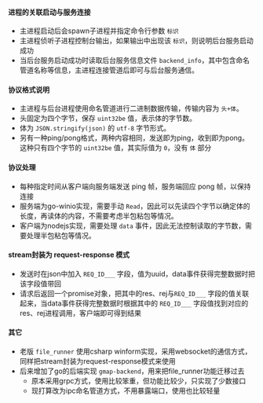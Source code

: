 #### 进程的关联启动与服务连接
- 主进程启动后会spawn子进程并指定命令行参数 `标识`
- 主进程侦听子进程控制台输出，如果输出中出现该 `标识`，则说明后台服务启动成功
- 当后台服务启动成功时读取后台服务信息文件 `backend_info`，其中包含命名管道名称等信息，主进程连接管道后即可与后台服务通信。

#### 协议格式说明
- 主进程与后台进程使用命名管道进行二进制数据传输，传输内容为 `头+体`。
- 头固定为四个字节，保存 `uint32be` 值，表示体的字节数。
- 体为 `JSON.stringify(json)` 的 `utf-8` 字节形式。
- 另有一种ping/pong格式，两种内容相同，发送即为ping，收到即为pong。这种只有四个字节的 `uint32be` 值，其实际值为 `0`，没有 `体` 部分

#### 协议处理
- 每种指定时间从客户端向服务端发送 ping 帧，服务端回应 pong 帧，以保持连接
- 服务端为go-winio实现，需要手动 `Read`，因此可以先读四个字节以确定体的长度，再读体的内容，不需要考虑半包粘包等情况。
- 客户端为nodejs实现，需要处理 `data` 事件，因此无法控制读取的字节数，需要处理半包粘包等情况。

#### stream封装为 request-response 模式
- 发送时在json中加入 `REQ_ID___` 字段，值为uuid，data事件获得完整数据时把该字段值带回
- 请求后返回一个promise对象，把其中的res、rej与`REQ_ID___` 字段的值关联起来，当data事件获得完整数据时根据其中的 `REQ_ID___` 字段值找到对应的res、rej进程调用，客户端即可得到结果

#### 其它
- 老版 `file_runner` 使用csharp winform实现，采用websocket的通信方式，同样把stream封装为request-response模式来使用
- 后来增加了go的后端实现 `gmap-backend`，用来把file_runner功能迁移过去
  - 原本采用grpc方式，使用比较笨重，但功能比较少，只实现了少数接口
  - 现打算改为ipc命名管道方式，不用暴露端口，使用也比较轻量